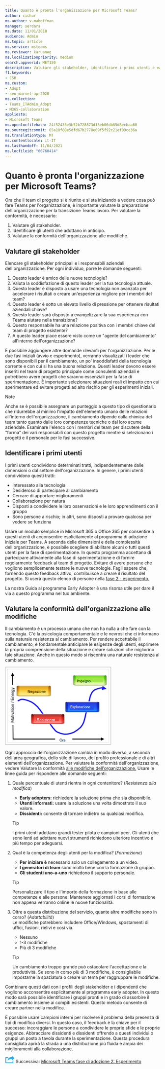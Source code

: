 ```yaml
---
title: Quanto è pronta l'organizzazione per Microsoft Teams?
author: cichur
ms.author: v-mahoffman
manager: serdars
ms.date: 11/01/2018
audience: Admin
ms.topic: article
ms.service: msteams
ms.reviewer: karuanag
ms.localizationpriority: medium
search.appverid: MET150
description: Valutare gli stakeholder, identificare i primi utenti e valutare se l'organizzazione è pronta per la transizione a Teams.
f1.keywords:
- CSH
ms.custom:
- Adopt
- seo-marvel-apr2020
ms.collection:
- Teams_ITAdmin_Adopt
- M365-collaboration
appliesto:
- Microsoft Teams
ms.openlocfilehash: 24f52433e3b52b728873d13eb06db65d8ecbaa60
ms.sourcegitcommit: 65a10f80e5dfd67b2778e09f5f92c21ef09ce36a
ms.translationtype: MT
ms.contentlocale: it-IT
ms.lasthandoff: 11/04/2021
ms.locfileid: "60760414"
---
```

# <a name="how-ready-is-your-organization-for-microsoft-teams"></a>Quanto è pronta l'organizzazione per Microsoft Teams?

Ora che il team di progetto si è riunito e si sta iniziando a vedere cosa può fare Teams per l'organizzazione, è importante valutare la preparazione dell'organizzazione per la transizione Teams lavoro. Per valutare la conformità, è necessario:

1. Valutare gli stakeholder.
2. Identificare gli utenti che adottano in anticipo.
3. Valutare la conformità dell'organizzazione alle modifiche. 

## <a name="assess-your-stakeholders"></a>Valutare gli stakeholder

Elencare gli stakeholder principali e i responsabili aziendali dell'organizzazione. Per ogni individuo, porre le domande seguenti:
 
1. Questo leader è amico delle nuove tecnologie?
2. Valuta la soddisfazione di questo leader per la tua tecnologia attuale.
3. Questo leader è disposto a usare una tecnologia non avanzata per accelerare i risultati o creare un'esperienza migliore per i membri del team?
4. Questo leader è sotto un elevato livello di pressione per ottenere risultati aziendali chiave? 
5. Questo leader sarà disposto a evangelizzare la sua esperienza con Teams aiutare nella transizione?
6. Questo responsabile ha una relazione positiva con i membri chiave del team di progetto esistente?
7. A questo leader piace essere visto come un "agente del cambiamento" all'interno dell'organizzazione?  

È possibile aggiungere altre domande rilevanti per l'organizzazione. Per le due fasi iniziali (avvio e esperimento), verranno visualizzati i leader che sono disponibili per il cambiamento, un po' insoddisfatti della tecnologia corrente e con cui si ha una buona relazione. Questi leader devono essere inseriti nel team di progetto principale come consulenti aziendali e potrebbero avere progetti che saranno essenziali per la fase di sperimentazione. È importante selezionare situazioni reali di impatto con cui sperimentare ed evitare progetti ad alto rischio per gli esperimenti iniziali.
   
> [!NOTE]
> Anche se è possibile assegnare un punteggio a questo tipo di questionario che ridurrebbe al minimo l'impatto dell'elemento umano delle relazioni all'interno dell'organizzazione, il cambiamento dipende dalla chimica del team tanto quanto dalle loro competenze tecniche o dal loro acume aziendale. Esaminare l'elenco con i membri del team per discutere della "forma" dei vari responsabili con questo progetto mentre si selezionano i progetti e il personale per le fasi successive. 

## <a name="identify-early-adopters"></a>Identificare i primi utenti

I primi utenti condividono determinati tratti, indipendentemente dalle dimensioni o dal settore dell'organizzazione. In genere, i primi utenti condividono questi tratti:

- Interessato alla tecnologia
- Desideroso di partecipare al cambiamento
- Cercare di apportare miglioramenti
- Collaborazione per natura
- Disposti a condividere le loro osservazioni e le loro apprendimenti con il gruppo
- Sono persone a rischio; in altri, sono disposti a provare qualcosa per vedere se funziona

Usare un modulo semplice in Microsoft 365 o Office 365 per consentire a questi utenti di acconsentire esplicitamente al programma di adozione iniziale per Teams. A seconda delle dimensioni e della complessità dell'organizzazione, è possibile scegliere di abilitare alcuni o tutti questi utenti per la fase di sperimentazione. In questo programma accettano di partecipare attivamente alla fase di sperimentazione e di fornire regolarmente feedback al team di progetto. Evitare di avere persone che vogliono semplicemente testare le nuove tecnologie. Fagli sapere che, fornendo questo feedback attivo, contribuisce a creare il risultato del progetto. Si userà questo elenco di persone nella [fase 2 - esperimento.](teams-adoption-phase2-experiment.md)

La nostra Guida al programma Early Adopter è una risorsa utile per dare il via a questo programma nel tuo ambiente.  
 
## <a name="assess-your-organizations-readiness-for-change"></a>Valutare la conformità dell'organizzazione alle modifiche

Il cambiamento è un processo umano che non ha nulla a che fare con la tecnologia. C'è la psicologia comportamentale e le nevrosi che ci informano sulla naturale resistenza al cambiamento. Per rendere accettabile il cambiamento, è fondamentale anticipare le esigenze degli utenti, esprimere la propria comprensione della situazione e creare soluzioni che migliorino tale situazione. Anche in questo modo si riscontra una naturale resistenza al cambiamento.  

![Graph che illustra la resistenza al cambiamento.](media/teams-adoption-resistance.png)

Ogni approccio dell'organizzazione cambia in modo diverso, a seconda dell'area geografica, dello stile di lavoro, del profilo professionale e di altri elementi dell'organizzazione. Per valutare la conformità dell'organizzazione, vedere Valutare la conformità [alle modifiche dell'organizzazione.](upgrade-org-change-readiness.md) Usare le linee guida per rispondere alle domande seguenti:

1. Quale percentuale di utenti rientra in ogni contenitore? (*Resistenza alla modifica*)
    - **Early adopters:** richiedere la soluzione prima che sia disponibile.
    - **Utenti informati:** usare la soluzione una volta dimostrato il suo valore.
    - **Dissidenti:** consente di tornare indietro su qualsiasi modifica.
    
   > [!TIP]
   > I primi utenti adottano grandi tester pilota e campioni peer. Gli utenti che sono lenti ad adottare nuovi strumenti richiedono ulteriore incentivo e più tempo per adeguarsi. 

2. Qual è la competenza degli utenti per la modifica? (*Formazione*)
    - **Per iniziare è** necessario solo un collegamento a un video.
    - **I generatori di team** sono molto bene con la formazione di gruppo.
    - **Gli studenti uno-a-uno** richiedono il supporto personale.

    > [!TIP]
    > Personalizzare il tipo e l'importo della formazione in base alle competenze e alle persone. Mantenete aggiornati i corsi di formazione non appena verranno online le nuove funzionalità.

3. Oltre a questa distribuzione del servizio, quante altre modifiche sono in corso? (*Adattabilità*) <br/>Le modifiche potrebbero includere Office/Windows, spostamenti di uffici, fusioni, rielivi e così via.
    - Nessuno
    - 1-3 modifiche
    - Più di 3 modifiche
 
    > [!TIP] 
    > Un cambiamento troppo grande può ostacolare l'accettazione e la produttività. Se sono in corso più di 3 modifiche, è consigliabile impostarne la spaziatura o creare un tema per raggruppare le modifiche.  

Combinare questi dati con i profili degli stakeholder e i dipendenti che vogliono acconsentire esplicitamente al programma early adopter. In questo modo sarà possibile identificare i gruppi pronti e in grado di assorbire il cambiamento insieme ai compiti esistenti. Questo metodo consente di creare partner nella modifica.

È possibile usare campioni interni per risolvere il problema della presenza di tipi di modifica diversi. In questo caso, il feedback è la chiave per il successo: incoraggiare le persone a condividere le proprie sfide e le proprie esigenze. Abbracciare dissidenti e dissidenti offrendo a questi individui o gruppi un posto a tavola durante la sperimentazione. Questa procedura consigliata aprirà la strada a una distribuzione più fluida e ampia dei miglioramenti alla collaborazione.  

![Icona che rappresenta il passaggio successivo.](media/teams-adoption-next-icon.png) Successiva: [Microsoft Teams fase di adozione 2: Esperimento](teams-adoption-phase2-experiment.md) 

